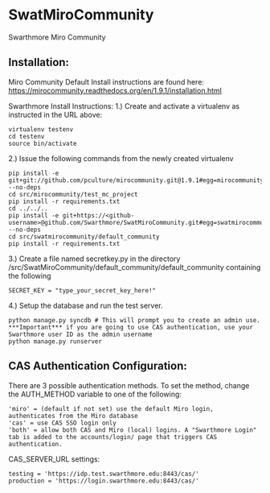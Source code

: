 SwatMiroCommunity
=================

Swarthmore Miro Community

Installation:
-------------

Miro Community Default Install instructions are found here:
https://mirocommunity.readthedocs.org/en/1.9.1/installation.html

Swarthmore Install Instructions:
1.) Create and activate a virtualenv as instructed in the URL above:

	virtualenv testenv
	cd testenv
	source bin/activate

2.) Issue the following commands from the newly created virtualenv

	pip install -e git+git://github.com/pculture/mirocommunity.git@1.9.1#egg=mirocommunity --no-deps
	cd src/mirocommunity/test_mc_project
	pip install -r requirements.txt
	cd ../../..
	pip install -e git+https://<github-username>@github.com/Swarthmore/SwatMiroCommunity.git#egg=swatmirocommunity --no-deps
	cd src/swatmirocommunity/default_community
	pip install -r requirements.txt
  
3.) Create a file named secretkey.py in the directory /src/SwatMiroCommunity/default_community/default_community containing the following

	SECRET_KEY = "type_your_secret_key_here!"
	
4.) Setup the database and run the test server.

	python manage.py syncdb # This will prompt you to create an admin use. ***Important*** if you are going to use CAS authentication, use your Swarthmore user ID as the admin username
	python manage.py runserver
	
CAS Authentication Configuration:
---------------------------------

There are 3 possible authentication methods.  To set the method, change the AUTH_METHOD variable to one of the following:

	'miro' = (default if not set) use the default Miro login, authenticates from the Miro database
	'cas' = use CAS SSO login only
	'both' = allow both CAS and Miro (local) logins. A "Swarthmore Login" tab is added to the accounts/login/ page that triggers CAS authentication.

CAS_SERVER_URL settings:

	testing = 'https://idp.test.swarthmore.edu:8443/cas/'
	production = 'https://login.swarthmore.edu:8443/cas/'

 
	


